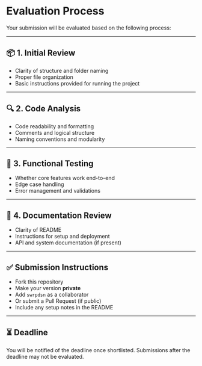 # Evaluation Process

Your submission will be evaluated based on the following process:

---

## 📦 1. Initial Review
- Clarity of structure and folder naming
- Proper file organization
- Basic instructions provided for running the project

---

## 🔍 2. Code Analysis
- Code readability and formatting
- Comments and logical structure
- Naming conventions and modularity

---

## 🧪 3. Functional Testing
- Whether core features work end-to-end
- Edge case handling
- Error management and validations

---

## 📄 4. Documentation Review
- Clarity of README
- Instructions for setup and deployment
- API and system documentation (if present)

---

## ✅ Submission Instructions

- Fork this repository
- Make your version **private**
- Add `swrpdsn` as a collaborator
- Or submit a Pull Request (if public)
- Include any setup notes in the README

---

## ⏳ Deadline
You will be notified of the deadline once shortlisted. Submissions after the deadline may not be evaluated.
